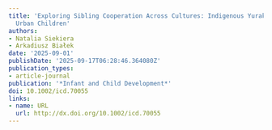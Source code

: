 ```yaml
---
title: 'Exploring Sibling Cooperation Across Cultures: Indigenous Yurakaré and Polish
  Urban Children'
authors:
- Natalia Siekiera
- Arkadiusz Białek
date: '2025-09-01'
publishDate: '2025-09-17T06:28:46.364080Z'
publication_types:
- article-journal
publication: '*Infant and Child Development*'
doi: 10.1002/icd.70055
links:
- name: URL
  url: http://dx.doi.org/10.1002/icd.70055
---
```

